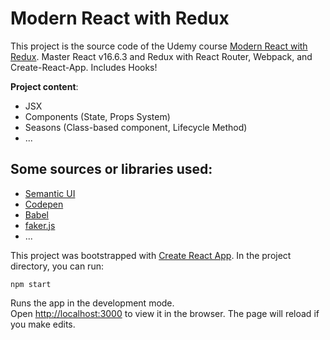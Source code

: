 # Modern React with Redux

This project is the source code of the Udemy course [Modern React with Redux](https://www.udemy.com/course/react-redux/).
Master React v16.6.3 and Redux with React Router, Webpack, and Create-React-App. Includes Hooks!

**Project content**:

* JSX
* Components (State, Props System)
* Seasons (Class-based component, Lifecycle Method)
* ...

## Some sources or libraries used:
* [Semantic UI](https://semantic-ui.com/)
* [Codepen](https://codepen.io/)
* [Babel](https://babeljs.io/)
* [faker.js](https://github.com/marak/Faker.js/)
* ...

This project was bootstrapped with [Create React App](https://github.com/facebook/create-react-app).
In the project directory, you can run:

`npm start`

Runs the app in the development mode.<br />
Open [http://localhost:3000](http://localhost:3000) to view it in the browser.
The page will reload if you make edits.<br />
